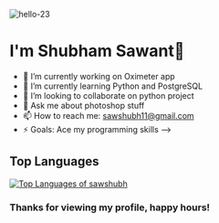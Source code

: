 ![hello-23](https://user-images.githubusercontent.com/88046721/139590892-ace02a7f-b0a7-4427-87c7-99b033b323ad.gif)

# I'm Shubham Sawant👋

- 🔭 I’m currently working on Oximeter app
- 🌱 I’m currently learning Python and PostgreSQL
- 👯 I’m looking to collaborate on python project
- 💬 Ask me about photoshop stuff
- 📫 How to reach me: sawshubh11@gmail.com
- ⚡ Goals: Ace my programming skills
-->

## Top Languages
[![Top Languages of sawshubh](https://github-readme-stats.vercel.app/api/top-langs/?username=sawshubh&layout=compact&langs_count=25)](https://github.com/sawshubh/github-readme-stats)

### Thanks for viewing my profile, happy hours!

